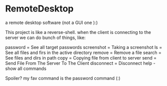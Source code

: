 # RemoteDesktop
a remote desktop software (not a GUI one ):)

This project is like a reverse-shell.
when the client is connecting to the server we can do bunch of things, like:

password = See all target passwords
screenshot = Taking a screenshot
ls = See all files and firs in the active directory
remove = Remove a file
search = See files and dirs in path
copy = Copying file from client to server
send = Send File From The Server To The Client
disconnect = Disconnect
help - show all commands

Spoiler? my fav command is the password command (:)
